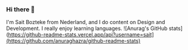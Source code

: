 ### Hi there 👋

I'm Sait Bozteke from Nederland, and I do content on Design and Development. I really enjoy learning languages.
![Anurag's GitHub stats](https://github-readme-stats.vercel.app/api?username=sait](https://github.com/anuraghazra/github-readme-stats)
